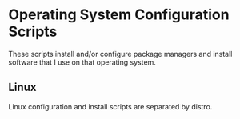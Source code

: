 # Operating System Configuration Scripts

These scripts install and/or configure package managers and install software
that I use on that operating system.

## Linux

Linux configuration and install scripts are separated by distro.
